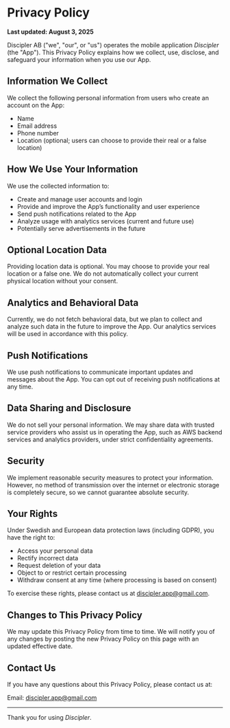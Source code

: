 # Privacy Policy

**Last updated: August 3, 2025**

Discipler AB ("we", "our", or "us") operates the mobile application *Discipler* (the "App"). This Privacy Policy explains how we collect, use, disclose, and safeguard your information when you use our App.

## Information We Collect

We collect the following personal information from users who create an account on the App:

- Name  
- Email address  
- Phone number  
- Location (optional; users can choose to provide their real or a false location)  

## How We Use Your Information

We use the collected information to:

- Create and manage user accounts and login  
- Provide and improve the App’s functionality and user experience  
- Send push notifications related to the App  
- Analyze usage with analytics services (current and future use)  
- Potentially serve advertisements in the future  

## Optional Location Data

Providing location data is optional. You may choose to provide your real location or a false one. We do not automatically collect your current physical location without your consent.

## Analytics and Behavioral Data

Currently, we do not fetch behavioral data, but we plan to collect and analyze such data in the future to improve the App. Our analytics services will be used in accordance with this policy.

## Push Notifications

We use push notifications to communicate important updates and messages about the App. You can opt out of receiving push notifications at any time.

## Data Sharing and Disclosure

We do not sell your personal information. We may share data with trusted service providers who assist us in operating the App, such as AWS backend services and analytics providers, under strict confidentiality agreements.

## Security

We implement reasonable security measures to protect your information. However, no method of transmission over the internet or electronic storage is completely secure, so we cannot guarantee absolute security.

## Your Rights

Under Swedish and European data protection laws (including GDPR), you have the right to:

- Access your personal data  
- Rectify incorrect data  
- Request deletion of your data  
- Object to or restrict certain processing  
- Withdraw consent at any time (where processing is based on consent)  

To exercise these rights, please contact us at discipler.app@gmail.com.

## Changes to This Privacy Policy

We may update this Privacy Policy from time to time. We will notify you of any changes by posting the new Privacy Policy on this page with an updated effective date.

## Contact Us

If you have any questions about this Privacy Policy, please contact us at:

Email: discipler.app@gmail.com

---

Thank you for using *Discipler*.
